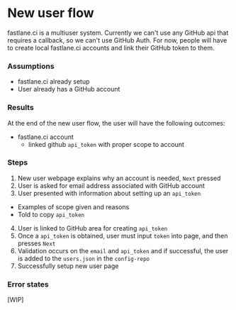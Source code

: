 # New user flow #

fastlane.ci is a multiuser system. Currently we can't use any GitHub api that requires a callback, so we can't use GitHub Auth. For now, people will have to create local fastlane.ci accounts and link their GitHub token to them.

### Assumptions ###
- fastlane.ci already setup
- User already has a GitHub account

### Results ###
At the end of the new user flow, the user will have the following outcomes:

-  fastlane.ci account
	-  linked github `api_token` with proper scope to account
			
### Steps ###
1. New user webpage explains why an account is needed, `Next` pressed
2. User is asked for email address associated with GitHub account
3. User presented with information about setting up an `api_token`
  - Examples of scope given and reasons
  - Told to copy `api_token`
4. User is linked to GitHub area for creating `api_token`
5. Once a `api_token` is obtained, user must input `token` into page, and then presses `Next`
6. Validation occurs on the `email` and `api_token` and if successful, the user is added to the `users.json` in the `config-repo`
7. Successfully setup new user page

### Error states ###
[WIP]
